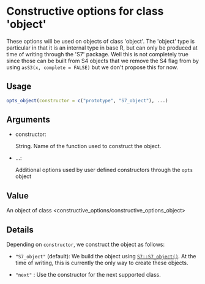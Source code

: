 # Constructive options for class 'object'

These options will be used on objects of class 'object'. The 'object'
type is particular in that it is an internal type in base R, but can
only be produced at time of writing through the 'S7' package. Well this
is not completely true since those can be built from S4 objects that we
remove the S4 flag from by using `asS3(x, complete = FALSE)` but we
don't propose this for now.

## Usage

``` r
opts_object(constructor = c("prototype", "S7_object"), ...)
```

## Arguments

- constructor:

  String. Name of the function used to construct the object.

- ...:

  Additional options used by user defined constructors through the
  `opts` object

## Value

An object of class \<constructive_options/constructive_options_object\>

## Details

Depending on `constructor`, we construct the object as follows:

- `"S7_object"` (default): We build the object using
  [`S7::S7_object()`](https://rconsortium.github.io/S7/reference/S7_object.html).
  At the time of writing, this is currently the only way to create these
  objects.

- `"next"` : Use the constructor for the next supported class.
